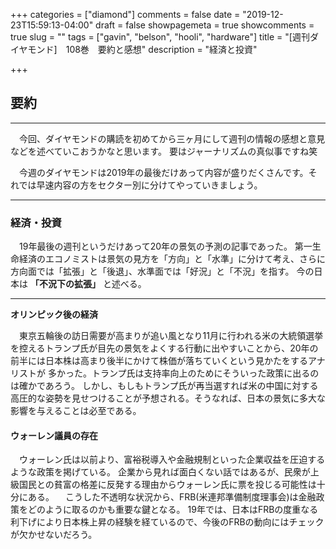 +++
categories = ["diamond"]
comments = false
date = "2019-12-23T15:59:13-04:00"
draft = false
showpagemeta = true
showcomments = true
slug = ""
tags = ["gavin", "belson", "hooli", "hardware"]
title = "[週刊ダイヤモンド]　108巻　要約と感想"
description = "経済と投資"

+++

## **要約**
***

　今回、ダイヤモンドの購読を初めてから三ヶ月にして週刊の情報の感想と意見などを述べていこおうかなと思います。
要はジャーナリズムの真似事ですね笑


　今週のダイヤモンドは2019年の最後だけあって内容が盛りだくさんです。それでは早速内容の方をセクター別に分けてやっていきましょう。
***

### **経済・投資**
　19年最後の週刊というだけあって20年の景気の予測の記事であった。
第一生命経済のエコノミストは景気の見方を「方向」と「水準」に分けて考え、さらに方向面では「拡張」と「後退」、水準面では「好況」と「不況」を指す。
今の日本は **「不況下の拡張」** と述べる。

***
 **オリンピック後の経済**


　東京五輪後の訪日需要が高まりが追い風となり11月に行われる米の大統領選挙を控えるトランプ氏が目先の景気をよくする行動に出やすいことから、20年の前半には日本株は高まり後半にかけて株価が落ちていくという見かたをするアナリストが
多かった。トランプ氏は支持率向上のためにそういった政策に出るのは確かであろう。
しかし、もしもトランプ氏が再当選すれば米の中国に対する高圧的な姿勢を見せつけることが予想される。そうなれば、日本の景気に多大な影響を与えることは必至である。

#### **ウォーレン議員の存在**

　ウォーレン氏は以前より、富裕税導入や金融規制といった企業収益を圧迫するような政策を掲げている。
企業から見れば面白くない話ではあるが、民衆が上級国民との貧富の格差に反発する理由からウォーレン氏に票を投じる可能性は十分にある。
　こうした不透明な状況から、FRB(米連邦準備制度理事会)は金融政策をどのように取るのかも重要な鍵となる。
19年では、日本はFRBの度重なる利下げにより日本株上昇の経験を経ているので、今後のFRBの動向にはチェックが欠かせないだろう。






